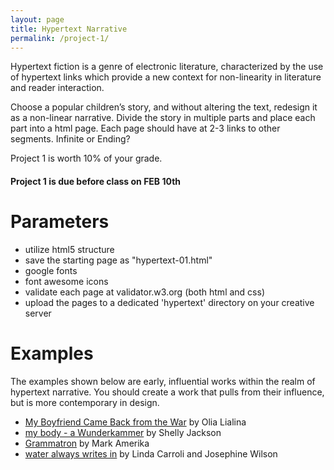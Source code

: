 ```yaml
---
layout: page
title: Hypertext Narrative
permalink: /project-1/
---
```


Hypertext fiction is a genre of electronic literature, characterized by the use of hypertext links which provide a new context for non-linearity in literature and reader interaction. 

Choose a popular children’s story, and without altering the text, redesign it as a non-linear narrative. Divide the story in multiple parts and place each part into a html page. Each page should have at 2-3 links to other segments. Infinite or Ending?

Project 1 is worth 10% of your grade.

####  **Project 1 is due before class on FEB 10th**

# Parameters
+ utilize html5 structure
+ save the starting page as "hypertext-01.html"
+ google fonts
+ font awesome icons
+ validate each page at validator.w3.org (both html and css)
+ upload the pages to a dedicated 'hypertext' directory on your creative server

# Examples
The examples shown below are early, influential works within the realm of hypertext narrative. You should create a work that pulls from their influence, but is more contemporary in design.

+ [My Boyfriend Came Back from the War](http://www.teleportacia.org/war/) by Olia Lialina
+ [my body - a Wunderkammer](http://collection.eliterature.org/1/works/jackson__my_body_a_wunderkammer.html) by Shelly Jackson
+ [Grammatron](http://www.grammatron.com/gtronbeta/Abe_Golam_907.html) by Mark Amerika
+ [water always writes in](http://ensemble.va.com.au/water/) by Linda Carroli and Josephine Wilson